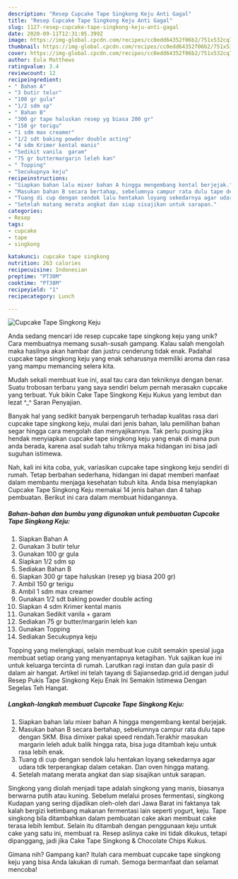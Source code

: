 ```yaml
---
description: "Resep Cupcake Tape Singkong Keju Anti Gagal"
title: "Resep Cupcake Tape Singkong Keju Anti Gagal"
slug: 1127-resep-cupcake-tape-singkong-keju-anti-gagal
date: 2020-09-11T12:31:05.399Z
image: https://img-global.cpcdn.com/recipes/cc0edd64352f06b2/751x532cq70/cupcake-tape-singkong-keju-foto-resep-utama.jpg
thumbnail: https://img-global.cpcdn.com/recipes/cc0edd64352f06b2/751x532cq70/cupcake-tape-singkong-keju-foto-resep-utama.jpg
cover: https://img-global.cpcdn.com/recipes/cc0edd64352f06b2/751x532cq70/cupcake-tape-singkong-keju-foto-resep-utama.jpg
author: Eula Matthews
ratingvalue: 3.4
reviewcount: 12
recipeingredient:
- " Bahan A"
- "3 butir telur"
- "100 gr gula"
- "1/2 sdm sp"
- " Bahan B"
- "300 gr tape haluskan resep yg biasa 200 gr"
- "150 gr terigu"
- "1 sdm max creamer"
- "1/2 sdt baking powder double acting"
- "4 sdm Krimer kental manis"
- "Sedikit vanila  garam"
- "75 gr buttermargarin leleh kan"
- " Topping"
- "Secukupnya keju"
recipeinstructions:
- "Siapkan bahan lalu mixer bahan A hingga mengembang kental berjejak."
- "Masukan bahan B secara bertahap, sebelumnya campur rata dulu tape dengan SKM. Bisa dimixer pakai speed rendah.Terakhir masukan margarin leleh aduk balik hingga rata, bisa juga ditambah keju untuk rasa lebih enak."
- "Tuang di cup dengan sendok lalu hentakan loyang sekedarnya agar udara tdk terperangkap dalam cetakan. Dan oven hingga matang."
- "Setelah matang merata angkat dan siap sisajikan untuk sarapan."
categories:
- Resep
tags:
- cupcake
- tape
- singkong

katakunci: cupcake tape singkong 
nutrition: 263 calories
recipecuisine: Indonesian
preptime: "PT30M"
cooktime: "PT38M"
recipeyield: "1"
recipecategory: Lunch

---
```



![Cupcake Tape Singkong Keju](https://img-global.cpcdn.com/recipes/cc0edd64352f06b2/751x532cq70/cupcake-tape-singkong-keju-foto-resep-utama.jpg)

Anda sedang mencari ide resep cupcake tape singkong keju yang unik? Cara membuatnya memang susah-susah gampang. Kalau salah mengolah maka hasilnya akan hambar dan justru cenderung tidak enak. Padahal cupcake tape singkong keju yang enak seharusnya memiliki aroma dan rasa yang mampu memancing selera kita.

Mudah sekali membuat kue ini, asal tau cara dan tekniknya dengan benar. Suatu trobosan terbaru yang saya sendiri belum pernah merasakn cupcake yang terbuat. Yuk bikin Cake Tape Singkong Keju Kukus yang lembut dan lezat ^_^ Saran Penyajian.

Banyak hal yang sedikit banyak berpengaruh terhadap kualitas rasa dari cupcake tape singkong keju, mulai dari jenis bahan, lalu pemilihan bahan segar hingga cara mengolah dan menyajikannya. Tak perlu pusing jika hendak menyiapkan cupcake tape singkong keju yang enak di mana pun anda berada, karena asal sudah tahu triknya maka hidangan ini bisa jadi suguhan istimewa.


Nah, kali ini kita coba, yuk, variasikan cupcake tape singkong keju sendiri di rumah. Tetap berbahan sederhana, hidangan ini dapat memberi manfaat dalam membantu menjaga kesehatan tubuh kita. Anda bisa menyiapkan Cupcake Tape Singkong Keju memakai 14 jenis bahan dan 4 tahap pembuatan. Berikut ini cara dalam membuat hidangannya.

<!--inarticleads1-->

##### Bahan-bahan dan bumbu yang digunakan untuk pembuatan Cupcake Tape Singkong Keju:

1. Siapkan  Bahan A
1. Gunakan 3 butir telur
1. Gunakan 100 gr gula
1. Siapkan 1/2 sdm sp
1. Sediakan  Bahan B
1. Siapkan 300 gr tape haluskan (resep yg biasa 200 gr)
1. Ambil 150 gr terigu
1. Ambil 1 sdm max creamer
1. Gunakan 1/2 sdt baking powder double acting
1. Siapkan 4 sdm Krimer kental manis
1. Gunakan Sedikit vanila + garam
1. Sediakan 75 gr butter/margarin leleh kan
1. Gunakan  Topping
1. Sediakan Secukupnya keju


Topping yang melengkapi, selain membuat kue cubit semakin spesial juga membuat setiap orang yang menyantapnya ketagihan. Yuk sajikan kue ini untuk keluarga tercinta di rumah. Larutkan ragi instan dan gula pasir di dalam air hangat. Artikel ini telah tayang di Sajiansedap.grid.id dengan judul Resep Pukis Tape Singkong Keju Enak Ini Semakin Istimewa Dengan Segelas Teh Hangat. 

<!--inarticleads2-->

##### Langkah-langkah membuat Cupcake Tape Singkong Keju:

1. Siapkan bahan lalu mixer bahan A hingga mengembang kental berjejak.
1. Masukan bahan B secara bertahap, sebelumnya campur rata dulu tape dengan SKM. Bisa dimixer pakai speed rendah.Terakhir masukan margarin leleh aduk balik hingga rata, bisa juga ditambah keju untuk rasa lebih enak.
1. Tuang di cup dengan sendok lalu hentakan loyang sekedarnya agar udara tdk terperangkap dalam cetakan. Dan oven hingga matang.
1. Setelah matang merata angkat dan siap sisajikan untuk sarapan.


Singkong yang diolah menjadi tape adalah singkong yang manis, biasanya berwarna putih atau kuning. Sebelum melalui proses fermentasi, singkong Kudapan yang sering dijadikan oleh-oleh dari Jawa Barat ini faktanya tak kalah bergizi ketimbang makanan fermentasi lain seperti yogurt, keju. Tape singkong bila ditambahkan dalam pembuatan cake akan membuat cake terasa lebih lembut. Selain itu ditambah dengan penggunaan keju untuk cake yang satu ini, membuat ra. Resep aslinya cake ini tidak dikukus, tetapi dipanggang, jadi jika Cake Tape Singkong &amp; Chocolate Chips Kukus. 

Gimana nih? Gampang kan? Itulah cara membuat cupcake tape singkong keju yang bisa Anda lakukan di rumah. Semoga bermanfaat dan selamat mencoba!

